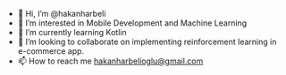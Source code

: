 - 👋 Hi, I’m @hakanharbeli
- 👀 I’m interested in Mobile Development and Machine Learning
- 🌱 I’m currently learning Kotlin
- 💞️ I’m looking to collaborate on implementing reinforcement learning in e-commerce app.
- 📫 How to reach me hakanharbelioglu@gmail.com

<!---
hakanharbeli/hakanharbeli is a ✨ special ✨ repository because its `README.md` (this file) appears on your GitHub profile.
You can click the Preview link to take a look at your changes.
--->

